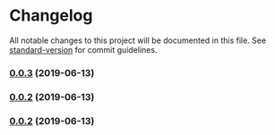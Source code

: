 # Changelog

All notable changes to this project will be documented in this file. See [standard-version](https://github.com/conventional-changelog/standard-version) for commit guidelines.

### [0.0.3](https://github.com/anikethsaha/npi/compare/v0.0.2...v0.0.3) (2019-06-13)



### [0.0.2](https://github.com/anikethsaha/npi/compare/v0.0.1...v0.0.2) (2019-06-13)


### [0.0.2](https://github.com/anikethsaha/npi/compare/v0.0.1...v0.0.2) (2019-06-13)
